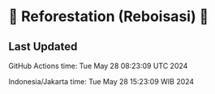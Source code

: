 
# 🌳 Reforestation (Reboisasi) 🌲

## Last Updated

GitHub Actions time: Tue May 28 08:23:09 UTC 2024

Indonesia/Jakarta time: Tue May 28 15:23:09 WIB 2024
